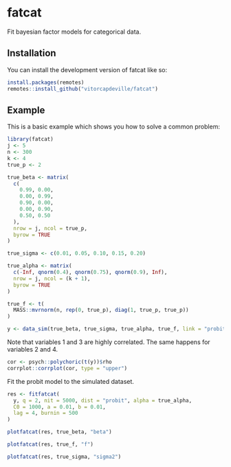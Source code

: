 
<!-- README.md is generated from README.Rmd. Please edit that file -->

# fatcat

<!-- badges: start -->
<!-- badges: end -->

Fit bayesian factor models for categorical data.

## Installation

You can install the development version of fatcat like so:

``` r
install.packages(remotes)
remotes::install_github("vitorcapdeville/fatcat")
```

## Example

This is a basic example which shows you how to solve a common problem:

``` r
library(fatcat)
j <- 5
n <- 300
k <- 4
true_p <- 2

true_beta <- matrix(
  c(
    0.99, 0.00,
    0.00, 0.99,
    0.90, 0.00,
    0.00, 0.90,
    0.50, 0.50
  ),
  nrow = j, ncol = true_p,
  byrow = TRUE
)

true_sigma <- c(0.01, 0.05, 0.10, 0.15, 0.20)

true_alpha <- matrix(
  c(-Inf, qnorm(0.4), qnorm(0.75), qnorm(0.9), Inf),
  nrow = j, ncol = (k + 1),
  byrow = TRUE
)

true_f <- t(
  MASS::mvrnorm(n, rep(0, true_p), diag(1, true_p, true_p))
)

y <- data_sim(true_beta, true_sigma, true_alpha, true_f, link = "probit")
```

Note that variables 1 and 3 are highly correlated. The same happens for
variables 2 and 4.

``` r
cor <- psych::polychoric(t(y))$rho
corrplot::corrplot(cor, type = "upper")
```

Fit the probit model to the simulated dataset.

``` r
res <- fitfatcat(
  y, q = 2, nit = 5000, dist = "probit", alpha = true_alpha,
  C0 = 1000, a = 0.01, b = 0.01,
  lag = 4, burnin = 500
)
```

``` r
plotfatcat(res, true_beta, "beta")
```

``` r
plotfatcat(res, true_f, "f")
```

``` r
plotfatcat(res, true_sigma, "sigma2")
```

<!-- Try the same, but with logit link function. -->
<!-- ```{r} -->
<!-- res <- fitfatcat(y, p = 2, nit = 5000, dist = "logit") -->
<!-- ``` -->
<!-- ```{r} -->
<!-- plotfatcat(res, true_f, "f") -->
<!-- ``` -->
<!-- ```{r} -->
<!-- plotfatcat(res, true_beta, "beta") -->
<!-- ``` -->
<!-- ```{r} -->
<!-- plotfatcat(res, true_sigma, "sigma2") -->
<!-- ``` -->
